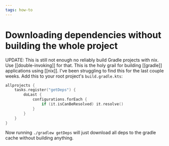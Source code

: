 ```yaml
---
tags: how-to
---
```


# Downloading dependencies without building the whole project
UPDATE: This is still not enough no reliably build Gradle projects with nix. Use [[double-invoking]] for that.
This is the holy grail for building [[gradle]] applications using [[nix]]. I've been struggling to find this for the last couple weeks. Add this to your root project's `build.gradle.kts`:

```kotlin
allprojects {
    tasks.register("getDeps") {
        doLast {
            configurations.forEach {
                if (it.isCanBeResolved) it.resolve()
            }
        }
    }
}
```

Now running `./gradlew getDeps` will just download all deps to the gradle cache without building anything.

